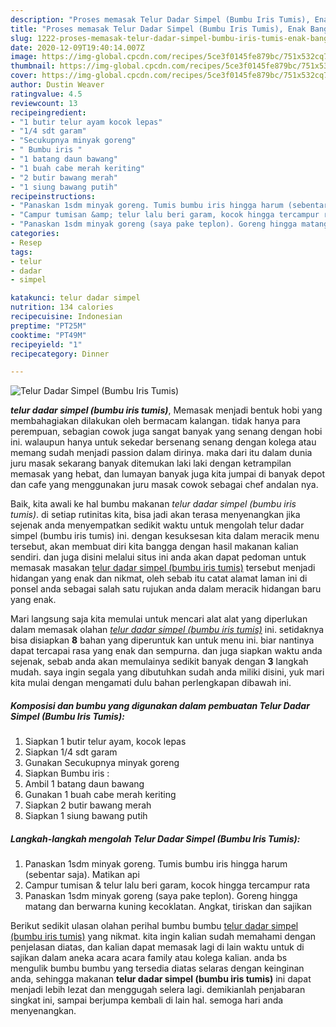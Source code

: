 ```yaml
---
description: "Proses memasak Telur Dadar Simpel (Bumbu Iris Tumis), Enak Banget"
title: "Proses memasak Telur Dadar Simpel (Bumbu Iris Tumis), Enak Banget"
slug: 1222-proses-memasak-telur-dadar-simpel-bumbu-iris-tumis-enak-banget
date: 2020-12-09T19:40:14.007Z
image: https://img-global.cpcdn.com/recipes/5ce3f0145fe879bc/751x532cq70/telur-dadar-simpel-bumbu-iris-tumis-foto-resep-utama.jpg
thumbnail: https://img-global.cpcdn.com/recipes/5ce3f0145fe879bc/751x532cq70/telur-dadar-simpel-bumbu-iris-tumis-foto-resep-utama.jpg
cover: https://img-global.cpcdn.com/recipes/5ce3f0145fe879bc/751x532cq70/telur-dadar-simpel-bumbu-iris-tumis-foto-resep-utama.jpg
author: Dustin Weaver
ratingvalue: 4.5
reviewcount: 13
recipeingredient:
- "1 butir telur ayam kocok lepas"
- "1/4 sdt garam"
- "Secukupnya minyak goreng"
- " Bumbu iris "
- "1 batang daun bawang"
- "1 buah cabe merah keriting"
- "2 butir bawang merah"
- "1 siung bawang putih"
recipeinstructions:
- "Panaskan 1sdm minyak goreng. Tumis bumbu iris hingga harum (sebentar saja). Matikan api"
- "Campur tumisan &amp; telur lalu beri garam, kocok hingga tercampur rata"
- "Panaskan 1sdm minyak goreng (saya pake teplon). Goreng hingga matang dan berwarna kuning kecoklatan. Angkat, tiriskan dan sajikan"
categories:
- Resep
tags:
- telur
- dadar
- simpel

katakunci: telur dadar simpel 
nutrition: 134 calories
recipecuisine: Indonesian
preptime: "PT25M"
cooktime: "PT49M"
recipeyield: "1"
recipecategory: Dinner

---
```



![Telur Dadar Simpel (Bumbu Iris Tumis)](https://img-global.cpcdn.com/recipes/5ce3f0145fe879bc/751x532cq70/telur-dadar-simpel-bumbu-iris-tumis-foto-resep-utama.jpg)

<b><i>telur dadar simpel (bumbu iris tumis)</i></b>, Memasak menjadi bentuk hobi yang membahagiakan dilakukan oleh bermacam kalangan. tidak hanya para perempuan, sebagian cowok juga sangat banyak yang senang dengan hobi ini. walaupun hanya untuk sekedar bersenang senang dengan kolega atau memang sudah menjadi passion dalam dirinya. maka dari itu dalam dunia juru masak sekarang banyak ditemukan laki laki dengan ketrampilan memasak yang hebat, dan lumayan banyak juga kita jumpai di banyak depot dan cafe yang menggunakan juru masak cowok sebagai chef andalan nya.

Baik, kita awali ke hal bumbu makanan <i>telur dadar simpel (bumbu iris tumis)</i>. di setiap rutinitas kita, bisa jadi akan terasa menyenangkan jika sejenak anda menyempatkan sedikit waktu untuk mengolah telur dadar simpel (bumbu iris tumis) ini. dengan kesuksesan kita dalam meracik menu tersebut, akan membuat diri kita bangga dengan hasil makanan kalian sendiri. dan juga disini melalui situs ini anda akan dapat pedoman untuk memasak masakan <u>telur dadar simpel (bumbu iris tumis)</u> tersebut menjadi hidangan yang enak dan nikmat, oleh sebab itu catat alamat laman ini di ponsel anda sebagai salah satu rujukan anda dalam meracik hidangan baru yang enak.




Mari langsung saja kita memulai untuk mencari alat alat yang diperlukan dalam memasak olahan <u><i>telur dadar simpel (bumbu iris tumis)</i></u> ini. setidaknya bisa disiapkan <b>8</b> bahan yang diperuntuk kan untuk menu ini. biar nantinya dapat tercapai rasa yang enak dan sempurna. dan juga siapkan waktu anda sejenak, sebab anda akan memulainya sedikit banyak dengan <b>3</b> langkah mudah. saya ingin segala yang dibutuhkan sudah anda miliki disini, yuk mari kita mulai dengan mengamati dulu bahan perlengkapan dibawah ini.

<!--inarticleads1-->

##### Komposisi dan bumbu yang digunakan dalam pembuatan Telur Dadar Simpel (Bumbu Iris Tumis):

1. Siapkan 1 butir telur ayam, kocok lepas
1. Siapkan 1/4 sdt garam
1. Gunakan Secukupnya minyak goreng
1. Siapkan  Bumbu iris :
1. Ambil 1 batang daun bawang
1. Gunakan 1 buah cabe merah keriting
1. Siapkan 2 butir bawang merah
1. Siapkan 1 siung bawang putih




<!--inarticleads2-->

##### Langkah-langkah mengolah Telur Dadar Simpel (Bumbu Iris Tumis):

1. Panaskan 1sdm minyak goreng. Tumis bumbu iris hingga harum (sebentar saja). Matikan api
1. Campur tumisan &amp; telur lalu beri garam, kocok hingga tercampur rata
1. Panaskan 1sdm minyak goreng (saya pake teplon). Goreng hingga matang dan berwarna kuning kecoklatan. Angkat, tiriskan dan sajikan




Berikut sedikit ulasan olahan perihal bumbu bumbu <u>telur dadar simpel (bumbu iris tumis)</u> yang nikmat. kita ingin kalian sudah memahami dengan penjelasan diatas, dan kalian dapat memasak lagi di lain waktu untuk di sajikan dalam aneka acara acara family atau kolega kalian. anda bs mengulik bumbu bumbu yang tersedia diatas selaras dengan keinginan anda, sehingga makanan <b>telur dadar simpel (bumbu iris tumis)</b> ini dapat menjadi lebih lezat dan menggugah selera lagi. demikianlah penjabaran singkat ini, sampai berjumpa kembali di lain hal. semoga hari anda menyenangkan.
